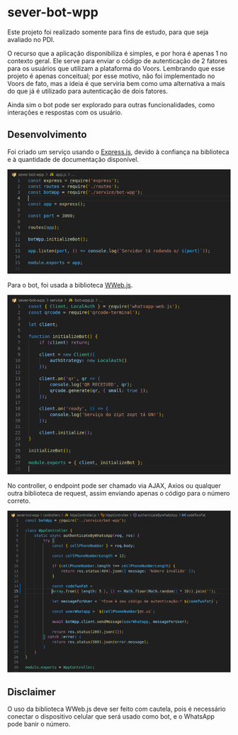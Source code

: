 # sever-bot-wpp

Este projeto foi realizado somente para fins de estudo, para que seja avaliado no PDI.

O recurso que a aplicação disponibiliza é simples, e por hora é apenas 1 no contexto geral. Ele serve para enviar o código de autenticação de 2 fatores para os usuários que utilizam a plataforma do Voors. Lembrando que esse projeto é apenas conceitual; por esse motivo, não foi implementado no Voors de fato, mas a ideia é que serviria bem como uma alternativa a mais do que já é utilizado para autenticação de dois fatores.

Ainda sim o bot pode ser explorado para outras funcionalidades, como interações e respostas com os usuário.

## Desenvolvimento

Foi criado um serviço usando o [Express.js](https://expressjs.com/), devido à confiança na biblioteca e à quantidade de documentação disponível.

![alt text](/doc_img/express.png)

Para o bot, foi usada a biblioteca [WWeb.js](https://wwebjs.dev/).

![alt text](/doc_img/bot.png)

No controller, o endpoint pode ser chamado via AJAX, Axios ou qualquer outra biblioteca de request, assim enviando apenas o código para o número correto.

![alt text](/doc_img/controller.png)

## Disclaimer

O uso da biblioteca WWeb.js deve ser feito com cautela, pois é necessário conectar o dispositivo celular que será usado como bot, e o WhatsApp pode banir o número.
